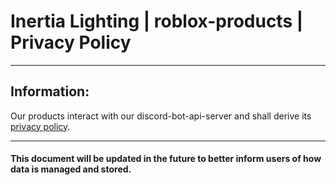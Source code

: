 # Inertia Lighting | roblox-products | Privacy Policy

---

## Information:
Our products interact with our discord-bot-api-server and shall derive its [privacy policy](../discord-bot-api-server/README.md).

---

#### This document will be updated in the future to better inform users of how data is managed and stored.
